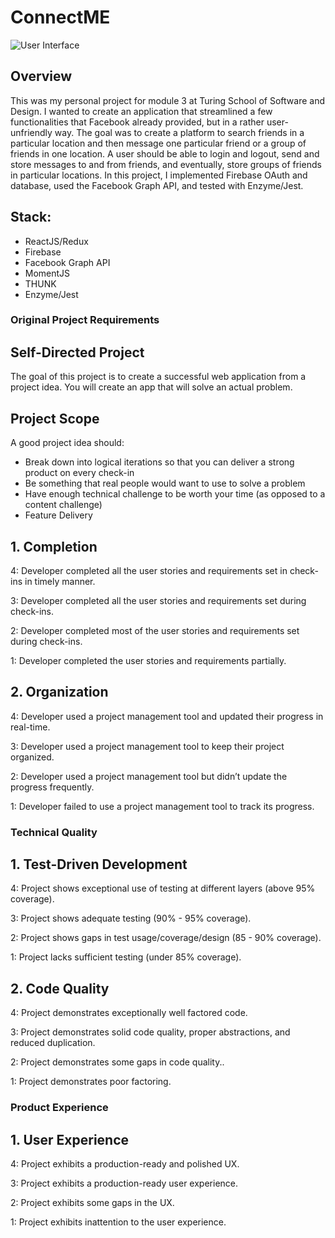 # ConnectME

![User Interface](https://i.imgur.com/E4aPHt0.png)


## Overview
This was my personal project for module 3 at Turing School of Software and Design. I wanted to create an application that streamlined a few functionalities that Facebook already provided, but in a rather user-unfriendly way. The goal was to create a platform to search friends in a particular location and then message one particular friend or a group of friends in one location. A user should be able to login and logout, send and store messages to and from friends, and eventually, store groups of friends in particular locations. In this project, I implemented Firebase OAuth and database, used the Facebook Graph API, and tested with Enzyme/Jest. 

## Stack: 

- ReactJS/Redux
- Firebase
- Facebook Graph API
- MomentJS
- THUNK
- Enzyme/Jest


### Original Project Requirements 

## Self-Directed Project

The goal of this project is to create a successful web application from a project idea. You will create an app that will solve an actual problem.

## Project Scope

A good project idea should:

- Break down into logical iterations so that you can deliver a strong product on every check-in
- Be something that real people would want to use to solve a problem
- Have enough technical challenge to be worth your time (as opposed to a content challenge)
- Feature Delivery

## 1. Completion

4: Developer completed all the user stories and requirements set in check-ins in timely manner.

3: Developer completed all the user stories and requirements set during check-ins.

2: Developer completed most of the user stories and requirements set during check-ins.

1: Developer completed the user stories and requirements partially.

## 2. Organization

4: Developer used a project management tool and updated their progress in real-time.

3: Developer used a project management tool to keep their project organized.

2: Developer used a project management tool but didn’t update the progress frequently.

1: Developer failed to use a project management tool to track its progress.

### Technical Quality

## 1. Test-Driven Development

4: Project shows exceptional use of testing at different layers (above 95% coverage).

3: Project shows adequate testing (90% - 95% coverage).

2: Project shows gaps in test usage/coverage/design (85 - 90% coverage).

1: Project lacks sufficient testing (under 85% coverage).

## 2. Code Quality

4: Project demonstrates exceptionally well factored code.

3: Project demonstrates solid code quality, proper abstractions, and reduced duplication.

2: Project demonstrates some gaps in code quality..

1: Project demonstrates poor factoring.

### Product Experience

## 1. User Experience

4: Project exhibits a production-ready and polished UX.

3: Project exhibits a production-ready user experience.

2: Project exhibits some gaps in the UX.

1: Project exhibits inattention to the user experience.
